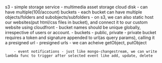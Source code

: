 s3 - simple storage service - multimedia asset storage cloud disk
        - can have multiple(100/account) buckets - each bucket can have multiple objects/folders and subobjects/subfolders
        - on s3, we can also static host our websites(put html/css files in bucket), and connect it to our custom website using cloudfront
        - bucket names should be unique globally, irrespective of users or account.
        - buckets - public, private
        - private bucket requires a token and signature appended to url(as query params), calling it a presigned url
        - presigned urls - we can acheive getObject, putObject

        - event notifications - just like mongo-changestream, we can write lambda func to trigger after selected event like add, update, delete